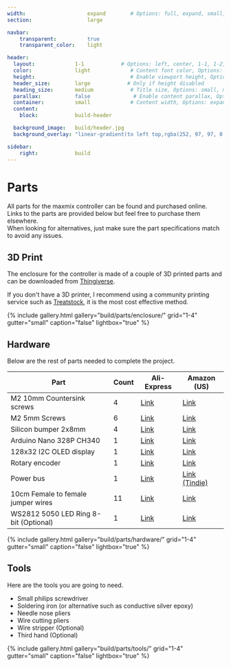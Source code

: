 ```yaml
---
width:                    expand        # Options: full, expand, small, xsmall
section:                  large

navbar:
    transparent:          true
    transparent_color:    light

header:
  layout:             1-1            # Options: left, center, 1-1, 1-2, 1-3 or 2-3. Left, right options display this pages title and subtitle. 1-1, 1-2, 1-3 or 2-3 options display content of block file/s.
  color:              light             # Content font color, Options: light, dark
  height:                               # Enable viewport height, Options: full
  header_size:        large            # Only if height disabled
  heading_size:       medium            # Title size, Options: small, medium, large
  parallax:           false              # Enable content parallax, Options: true
  container:          small             # Content width, Options: expand, small, xsmall
  content:
    block:            build-header

  background_image:   build/header.jpg
  background_overlay: "linear-gradient(to left top,rgba(252, 97, 97, 0.8) 0%, rgba(69, 69, 69, 0.8) 80%)"

sidebar:
    right:            build
---
```


[part-power-bus-ae]:https://www.aliexpress.com/item/33007031908.html?spm=a2g0s.9042311.0.0.5ea74c4dZSeJCA
[part-display-ae]:https://www.aliexpress.com/item/32861875681.html?spm=a2g0o.productlist.0.0.40103137cSuJWL&algo_pvid=72a2cf65-9a42-4ea4-acc1-12d0c207044d&algo_expid=72a2cf65-9a42-4ea4-acc1-12d0c207044d-3&btsid=0ab6d59515893349825181599eeff5&ws_ab_test=searchweb0_0,searchweb201602_,searchweb201603_
[part-mcu-ae]:https://www.aliexpress.com/item/32856118319.html?spm=a2g0s.9042311.0.0.5ea74c4dZSeJCA
[part-rotary-ae]:https://www.aliexpress.com/item/32790788377.html?spm=a2g0s.9042311.0.0.3f0b4c4dAi0mJO
[part-m2x5mm-ae]:https://www.aliexpress.com/item/32975410255.html?spm=a2g0o.detail.0.0.496572dbSutw9Y&gps-id=pcDetailCartBuyAlsoBuy&scm=1007.12908.131176.0&scm_id=1007.12908.131176.0&scm-url=1007.12908.131176.0&pvid=ff23c9a7-d73c-454f-a4c6-322a121bd814&_t=gps-id:pcDetailCartBuyAlsoBuy,scm-url:1007.12908.131176.0,pvid:ff23c9a7-d73c-454f-a4c6-322a121bd814,tpp_buckets:668%230%23131923%2319_668%23808%235965%23251_668%23888%233325%2311_668%232846%238111%23466_668%232717%237566%23817
[part-m2x10mm-ae]:https://www.aliexpress.com/item/33043091484.html?spm=a2g0o.productlist.0.0.767f4a08gAx7Oc&s=p&ad_pvid=2020051218463417005721656175370016165454_11&algo_pvid=9e1a1b86-9322-441f-b087-ef567c376f63&algo_expid=9e1a1b86-9322-441f-b087-ef567c376f63-10&btsid=0ab6d69f15893343947923488e699c&ws_ab_test=searchweb0_0,searchweb201602_,searchweb201603_
[part-wires-ae]:https://www.aliexpress.com/item/33007698478.html?spm=a2g0o.productlist.0.0.44b248d7kcLfV9&algo_pvid=b0a90a38-c903-4828-9cf3-0073b86684ae&algo_expid=b0a90a38-c903-4828-9cf3-0073b86684ae-6&btsid=0ab6d67915893355772902177e0543&ws_ab_test=searchweb0_0,searchweb201602_,searchweb201603_
[part-bumpers-ae]:https://www.aliexpress.com/item/32289191938.html?spm=a2g0o.productlist.0.0.20513e1cJD6rV0&s=p&ad_pvid=2020051219254812188693811548200016292927_1&algo_pvid=f58a6173-19a8-4de7-9dbb-819984df4870&algo_expid=f58a6173-19a8-4de7-9dbb-819984df4870-0&btsid=0ab50f6115893367485698071ebd11&ws_ab_test=searchweb0_0,searchweb201602_,searchweb201603_
[part-led-ring-ae]:https://www.aliexpress.com/item/32758176722.html

[part-power-bus-td]:https://www.tindie.com/products/maxmixproject/power-bus/
[part-display-am]:https://www.amazon.com/MakerFocus-Display-SSD1306-3-3V-5V-Arduino/dp/B079BN2J8V/
[part-mcu-am]:https://www.amazon.com/HiLetgo-ATmega328P-Controller-Development-Unsoldered/dp/B01DLIJQA2/
[part-rotary-am]:https://www.amazon.com/gp/product/B06XQTHDRR/
[part-m2x5mm-am]:https://www.amazon.com/gp/product/B076ZV44GN/
[part-m2x10mm-am]:https://www.amazon.com/gp/product/B01LJRPEXK/
[part-wires-am]:https://www.amazon.com/gp/product/B077N58HFK/
[part-bumpers-am]:https://www.amazon.com/gp/product/B073ZKDMM3
[part-led-ring-am]:https://www.amazon.com/gp/product/B081B9QWP6/

# Parts
All parts for the maxmix controller can be found and purchased online.  
Links to the parts are provided below but feel free to purchase them elsewhere.  
When looking for alternatives, just make sure the part specifications match to avoid any issues.

## 3D Print
The enclosure for the controller is made of a couple of 3D printed parts and can be downloaded from [Thingiverse](https://www.thingiverse.com/thing:4343186).

If you don't have a 3D printer, I recommend using a community printing service such as [Treatstock](https://www.treatstock.com/), it is the most cost effective method.

{% include gallery.html 
  gallery="build/parts/enclosure/"
  grid="1-4"
  gutter="small"
  caption="false"
  lightbox="true"
%}

## Hardware
Below are the rest of parts needed to complete the project.

|Part                                     |Count   |Ali-Express                 |Amazon (US)                            |
|-----------------------------------------|--------|----------------------------|---------------------------------------|
|M2 10mm Countersink screws               |4       |[Link][part-m2x10mm-ae]     |[Link][part-m2x10mm-am]                |
|M2 5mm Screws                            |6       |[Link][part-m2x5mm-ae]      |[Link][part-m2x5mm-am]                 |
|Silicon bumper 2x8mm                     |4       |[Link][part-bumpers-ae]     |[Link][part-bumpers-am]                |
|Arduino Nano 328P CH340                  |1       |[Link][part-mcu-ae]         |[Link][part-mcu-am]                    |
|128x32 I2C OLED display                  |1       |[Link][part-display-ae]     |[Link][part-display-am]                |
|Rotary encoder                           |1       |[Link][part-rotary-ae]      |[Link][part-rotary-am]                 |
|Power bus                                |1       |[Link][part-power-bus-ae]   |[Link (Tindie)][part-power-bus-td]     |
|10cm Female to female jumper wires       |11      |[Link][part-wires-ae]       |[Link][part-wires-am]                  |
|WS2812 5050 LED Ring 8-bit (Optional)    |1       |[Link][part-led-ring-ae]    |[Link][part-led-ring-am]               |

{% include gallery.html 
  gallery="build/parts/hardware/"
  grid="1-4"
  gutter="small"
  caption="false"
  lightbox="true"
%}


## Tools
Here are the tools you are going to need.

- Small philips screwdriver
- Soldering iron (or alternative such as conductive silver epoxy)
- Needle nose pliers
- Wire cutting pliers
- Wire stripper (Optional)
- Third hand (Optional)

{% include gallery.html 
  gallery="build/parts/tools/"
  grid="1-4"
  gutter="small"
  caption="false"
  lightbox="true"
%}
